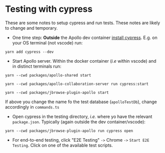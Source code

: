 # Testing with cypress

These are some notes to setup cypress and run tests. These notes are likely to
change and temporary.


* One time step: **Outside** the Apollo dev container [install
  cypress](https://docs.cypress.io/guides/getting-started/installing-cypress).
  E.g. on your OS terminal (not vscode) run: 

```
yarn add cypress --dev
```

* Start Apollo server. Within the docker container (*i.e* within vscode) and in distinct terminals run:

```
yarn --cwd packages/apollo-shared start
```

```
yarn --cwd packages/apollo-collaboration-server run cypress:start
```

```
yarn --cwd packages/jbrowse-plugin-apollo start
```


If above you change the name fo the test database (`apolloTestDb`), change accordingly in `commands.ts`

* Open cypress in the testing directory, *i.e.* where yo have the relevant
  `package.json`. Typically (again outside the dev container/vscode):

```
yarn --cwd packages/jbrowse-plugin-apollo run cypress open
```

* For end-to-end testing, click "E2E Testing" `->` Chrome `->` `Start E2E
  Testing`. Click on one of the available test scripts.
